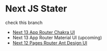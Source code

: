 # Next JS Stater

check this branch
- [Next 13 App Router Chakra UI](https://github.com/TaufikAkbar7/boilerplate-next-stater/tree/next-chackra-ts)
- Next 13 App Router Material UI (upcoming)
- [Next 12 Pages Router Ant Design UI](https://github.com/TaufikAkbar7/boilerplate-next-stater/tree/next-antd-ts)
